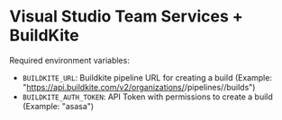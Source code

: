 # Visual Studio Team Services + BuildKite

Required environment variables:

- `BUILDKITE_URL`: Buildkite pipeline URL for creating a build (Example: "https://api.buildkite.com/v2/organizations/<org>/pipelines/<pipeline>/builds")
- `BUILDKITE_AUTH_TOKEN`: API Token with permissions to create a build (Example: "asasa")
